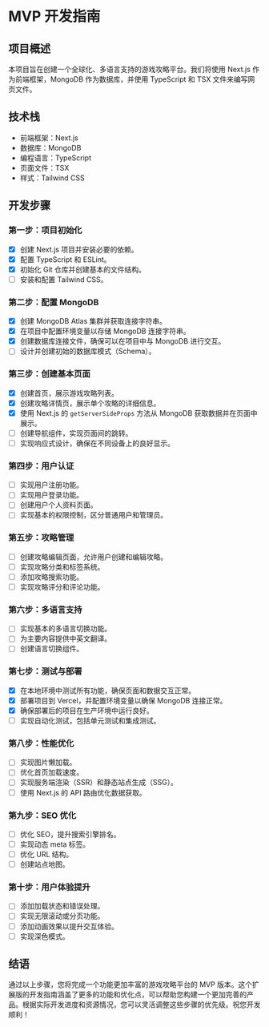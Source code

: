 # MVP 开发指南

## 项目概述

本项目旨在创建一个全球化、多语言支持的游戏攻略平台。我们将使用 Next.js 作为前端框架，MongoDB 作为数据库，并使用 TypeScript 和 TSX 文件来编写网页文件。

## 技术栈

- 前端框架：Next.js
- 数据库：MongoDB
- 编程语言：TypeScript
- 页面文件：TSX
- 样式：Tailwind CSS

## 开发步骤

### 第一步：项目初始化

- [x] 创建 Next.js 项目并安装必要的依赖。
- [x] 配置 TypeScript 和 ESLint。
- [x] 初始化 Git 仓库并创建基本的文件结构。
- [ ] 安装和配置 Tailwind CSS。

### 第二步：配置 MongoDB

- [x] 创建 MongoDB Atlas 集群并获取连接字符串。
- [x] 在项目中配置环境变量以存储 MongoDB 连接字符串。
- [x] 创建数据库连接文件，确保可以在项目中与 MongoDB 进行交互。
- [ ] 设计并创建初始的数据库模式（Schema）。

### 第三步：创建基本页面

- [x] 创建首页，展示游戏攻略列表。
- [x] 创建攻略详情页，展示单个攻略的详细信息。
- [x] 使用 Next.js 的 `getServerSideProps` 方法从 MongoDB 获取数据并在页面中展示。
- [ ] 创建导航组件，实现页面间的跳转。
- [ ] 实现响应式设计，确保在不同设备上的良好显示。

### 第四步：用户认证

- [ ] 实现用户注册功能。
- [ ] 实现用户登录功能。
- [ ] 创建用户个人资料页面。
- [ ] 实现基本的权限控制，区分普通用户和管理员。

### 第五步：攻略管理

- [ ] 创建攻略编辑页面，允许用户创建和编辑攻略。
- [ ] 实现攻略分类和标签系统。
- [ ] 添加攻略搜索功能。
- [ ] 实现攻略评分和评论功能。

### 第六步：多语言支持

- [ ] 实现基本的多语言切换功能。
- [ ] 为主要内容提供中英文翻译。
- [ ] 创建语言切换组件。

### 第七步：测试与部署

- [x] 在本地环境中测试所有功能，确保页面和数据交互正常。
- [x] 部署项目到 Vercel，并配置环境变量以确保 MongoDB 连接正常。
- [x] 确保部署后的项目在生产环境中运行良好。
- [ ] 实现自动化测试，包括单元测试和集成测试。

### 第八步：性能优化

- [ ] 实现图片懒加载。
- [ ] 优化首页加载速度。
- [ ] 实现服务端渲染（SSR）和静态站点生成（SSG）。
- [ ] 使用 Next.js 的 API 路由优化数据获取。

### 第九步：SEO 优化

- [ ] 优化 SEO，提升搜索引擎排名。
- [ ] 实现动态 meta 标签。
- [ ] 优化 URL 结构。
- [ ] 创建站点地图。

### 第十步：用户体验提升

- [ ] 添加加载状态和错误处理。
- [ ] 实现无限滚动或分页功能。
- [ ] 添加动画效果以提升交互体验。
- [ ] 实现深色模式。

## 结语

通过以上步骤，您将完成一个功能更加丰富的游戏攻略平台的 MVP 版本。这个扩展版的开发指南涵盖了更多的功能和优化点，可以帮助您构建一个更加完善的产品。根据实际开发进度和资源情况，您可以灵活调整这些步骤的优先级。祝您开发顺利！